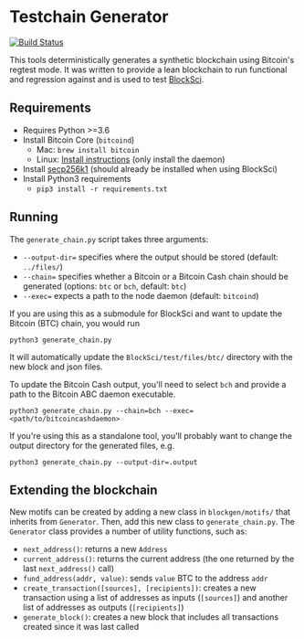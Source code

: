 # Testchain Generator

[![Build Status](https://travis-ci.org/citp/testchain-generator.svg?branch=master)](https://travis-ci.org/citp/testchain-generator)

This tools deterministically generates a synthetic blockchain using Bitcoin's regtest mode.
It was written to provide a lean blockchain to run functional and regression against and is used to test [BlockSci](https://github.com/citp/BlockSci).

## Requirements
- Requires Python >=3.6
- Install Bitcoin Core (`bitcoind`)
    - Mac: `brew install bitcoin`
    - Linux: [Install instructions](https://bitcoin.org/en/full-node#linux-instructions) (only install the daemon)
- Install [secp256k1](https://github.com/bitcoin-core/secp256k1) (should already be installed when using BlockSci)
- Install Python3 requirements
    - `pip3 install -r requirements.txt`

## Running

The `generate_chain.py` script takes three arguments:

- `--output-dir=` specifies where the output should be stored (default: `../files/`)
- `--chain=` specifies whether a Bitcoin or a Bitcoin Cash chain should be generated (options: `btc` or `bch`, default: `btc`)
- `--exec=` expects a path to the node daemon (default: `bitcoind`)

If you are using this as a submodule for BlockSci and want to update the Bitcoin (BTC) chain, you would run
```
python3 generate_chain.py
```
It will automatically update the `BlockSci/test/files/btc/` directory with the new block and json files. 

To update the Bitcoin Cash output, you'll need to select `bch` and provide a path to the Bitcoin ABC daemon executable.
```
python3 generate_chain.py --chain=bch --exec=<path/to/bitcoincashdaemon>
```

If you're using this as a standalone tool, you'll probably want to change the output directory for the generated files, e.g.
```
python3 generate_chain.py --output-dir=.output
```

## Extending the blockchain

New motifs can be created by adding a new class in `blockgen/motifs/` that inherits from `Generator`.
Then, add this new class to `generate_chain.py`.
The `Generator` class provides a number of utility functions, such as:

- `next_address()`: returns a new `Address`
- `current_address()`: returns the current address (the one returned by the last `next_address()` call)
- `fund_address(addr, value)`: sends `value` BTC to the address `addr`
- `create_transaction([sources], [recipients])`: creates a new transaction using a list of addresses as inputs (`[sources]`) and another list of addresses as outputs (`[recipients]`)
- `generate_block()`: creates a new block that includes all transactions created since it was last called

